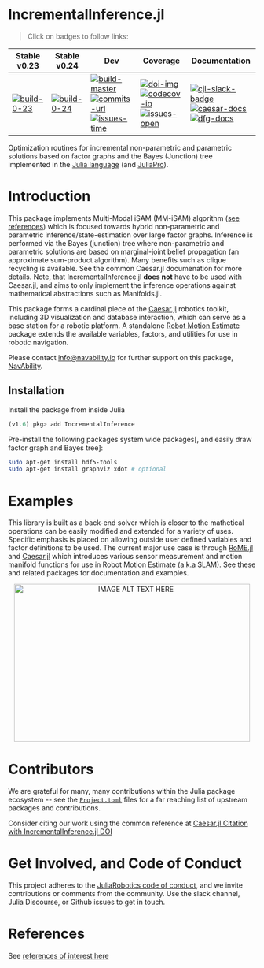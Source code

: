 # IncrementalInference.jl

> Click on badges to follow links:

Stable v0.23 | Stable v0.24 | Dev | Coverage | Documentation
--------------|-------------|-------------|-----|---------
[![build-0-23]][travis-url] | [![build-0-24]][travis-url] | [![build-master]][travis-url] <br> [![commits-url]][contributors-url] <br> [![issues-time]][issues-url] | [![doi-img]][doi-url] <br> [![codecov-io]][codecov-url] <br> [![issues-open]][issues-url] | [![cjl-slack-badge]][cjl-slack] <br> [![caesar-docs]][cjl-docs-url] <br> [![dfg-docs]][dfg-docs-url]



[doi-img]: https://zenodo.org/badge/55802838.svg
[doi-url]: https://zenodo.org/badge/latestdoi/55802838

[travis-url]: https://travis-ci.org/JuliaRobotics/IncrementalInference.jl
[build-master]: https://travis-ci.org/JuliaRobotics/IncrementalInference.jl.svg?branch=master
[build-0-23]: https://travis-ci.org/JuliaRobotics/IncrementalInference.jl.svg?branch=release/v0.23
[build-0-24]: https://travis-ci.org/JuliaRobotics/IncrementalInference.jl.svg?branch=release/v0.24

[codecov-io]: https://codecov.io/github/JuliaRobotics/IncrementalInference.jl/coverage.svg?branch=master
[codecov-url]: https://codecov.io/github/JuliaRobotics/IncrementalInference.jl?branch=master
[commits-url]: https://img.shields.io/github/commit-activity/y/JuliaRobotics/IncrementalInference.jl.svg?color=dark-green
[contributors-url]: https://github.com/JuliaRobotics/IncrementalInference.jl/graphs/contributors
[issues-time]: https://isitmaintained.com/badge/resolution/JuliaRobotics/IncrementalInference.jl.svg
[issues-open]: https://isitmaintained.com/badge/open/JuliaRobotics/IncrementalInference.jl.svg
[issues-url]: https://github.com/JuliaRobotics/IncrementalInference.jl/issues

[caesar-docs]: https://img.shields.io/badge/CaesarDocs-latest-blue.svg
[cjl-docs-url]: http://juliarobotics.github.io/Caesar.jl/latest/
[dfg-docs]: https://img.shields.io/badge/DFGDocs-latest-blue.svg
[dfg-docs-url]: https://juliarobotics.org/DistributedFactorGraphs.jl/latest/

[cjl-slack-badge]: https://img.shields.io/badge/Caesarjl-Slack-green.svg?style=popout
[cjl-slack]: https://caesarjl.slack.com

Optimization routines for incremental non-parametric and parametric solutions based on factor graphs and the Bayes (Junction) tree implemented in the [Julia language](http://www.julialang.org/) (and [JuliaPro](http://www.juliacomputing.com)).


Introduction
============

This package implements Multi-Modal iSAM (MM-iSAM) algorithm ([see references](http://www.juliarobotics.org/Caesar.jl/latest/refs/literature/)) which is focused towards hybrid non-parametric and parametric inference/state-estimation over large factor graphs.  Inference is performed via the Bayes (junction) tree where non-parametric and parametric solutions are based on marginal-joint belief propagation (an approximate sum-product algorithm).  Many benefits such as clique recycling is available.  See the common Caesar.jl documenation for more details.  Note, that IncrementalInference.jl **does not** have to be used with Caesar.jl, and aims to only implement the inference operations against mathematical abstractions such as Manifolds.jl. 

This package forms a cardinal piece of the [Caesar.jl](https://github.com/JuliaRobotics/Caesar.jl) robotics toolkit, including 3D visualization and database interaction, which can serve as a base station for a robotic platform. A standalone [Robot Motion Estimate](https://github.com/JuliaRobotics/RoME.jl) package extends the available variables, factors, and utilities for use in robotic navigation.

Please contact info@navability.io for further support on this package, [NavAbility](https://www.navability.io). 

Installation
------------

Install the package from inside Julia
```julia
(v1.6) pkg> add IncrementalInference
```

Pre-install the following packages system wide packages[, and easily draw factor graph and Bayes tree]:
```bash
sudo apt-get install hdf5-tools
sudo apt-get install graphviz xdot # optional
```

Examples
========

This library is built as a back-end solver which is closer to the mathetical operations can be easily modified and extended for a variety of uses. Specific emphasis is placed on allowing outside user defined variables and factor definitions to be used. The current major use case is through [RoME.jl](http://github.com/JuliaRobotics/RoME.jl) and [Caesar.jl](http:///www.github.com/JuliaRobotics/Caesar.jl) which introduces various sensor measurement and motion manifold functions for use in Robot Motion Estimate (a.k.a SLAM).  See these and related packages for documentation and examples.

<p align="center">
<a href="https://vimeo.com/190052649" target="_blank"><img src="https://raw.githubusercontent.com/JuliaRobotics/IncrementalInference.jl/master/doc/images/mmfgbt.gif" alt="IMAGE ALT TEXT HERE" width="480" height="320" /></a>
</p>

Contributors
============

We are grateful for many, many contributions within the Julia package ecosystem -- see the [`Project.toml`](https://github.com/JuliaRobotics/Caesar.jl/blob/master/Project.toml) files for a far reaching list of upstream packages and contributions.

Consider citing our work using the common reference at [Caesar.jl Citation with IncrementalInference.jl DOI](https://github.com/JuliaRobotics/Caesar.jl#contributors)

Get Involved, and Code of Conduct
=================================

This project adheres to the [JuliaRobotics code of conduct](https://github.com/JuliaRobotics/administration/blob/master/code_of_conduct.md), and we invite contributions or comments from the community.  Use the slack channel, Julia Discourse, or Github issues to get in touch.

References
==========

See [references of interest here](http://www.juliarobotics.org/Caesar.jl/latest/refs/literature/)
